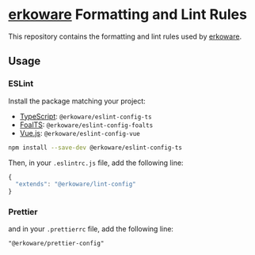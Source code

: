 # [erkoware](https://www.erkoware.de) Formatting and Lint Rules

This repository contains the formatting and lint rules used by [erkoware](https://www.erkoware.de).

## Usage

### ESLint

Install the package matching your project:

- [TypeScript](https://www.typescriptlang.org): `@erkoware/eslint-config-ts`
- [FoalTS](https://foalts.org): `@erkoware/eslint-config-foalts`
- [Vue.js](https://vuejs.org): `@erkoware/eslint-config-vue`

```bash
npm install --save-dev @erkoware/eslint-config-ts
```

Then, in your `.eslintrc.js` file, add the following line:

```js
{
  "extends": "@erkoware/lint-config"
}

```

### Prettier

and in your `.prettierrc` file, add the following line:

```txt
"@erkoware/prettier-config"
```
